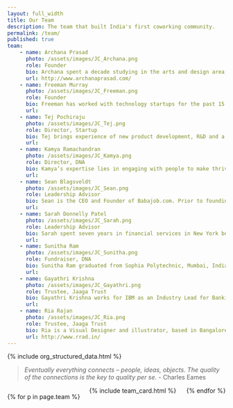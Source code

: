 ```yaml
---
layout: full_width
title: Our Team
description: The team that built India's first coworking community.
permalink: /team/
published: true
team:
    - name: Archana Prasad
      photo: /assets/images/JC_Archana.png
      role: Founder
      bio: Archana spent a decade studying in the arts and design area, and then worked as a Design Researcher at Microsoft Research India. She is a Fellow of the prestigious Clore Leadership Progam, UK as well as an Art Think South Asia Fellow. The Times of India selected her as a future cultural leader of Bangalore. Time Out featured her as a prime contributor to the city’s cultural landscape. Through Jaaga, Archana invests in the cultural economy of India.
      url: http://www.archanaprasad.com/
    - name: Freeman Murray
      photo: /assets/images/JC_Freeman.png
      role: Founder
      bio: Freeman has worked with technology startups for the past 15 years in India and the USA as an engineer, entrepreneur, angel and mentor. In the US, he worked with the first internet music startup while still in college, worked in the original Java group at Sun Microsystems, founded his own technology company and sold it two years later to Excite at Home. In India, Freeman has managed offshore development efforts and ran an incubation program at IIM Ahmedabad before moving over to Bangalore in 2009 to set up Jaaga.
      url:
    - name: Tej Pochiraju
      photo: /assets/images/JC_Tej.png
      role: Director, Startup
      bio: Tej brings experience of new product development, R&D and a curiosity for new technologies to Jaaga. He is helping build the Startup program by focusing on programming and partnerships. Building upon experience of working with over 100 companies in 20+ countries across the globe he now runs a lean wireless research and design studio, micrograce, from Jaaga.
      url:
    - name: Kamya Ramachandran
      photo: /assets/images/JC_Kamya.png
      role: Director, DNA
      bio: Kamya’s expertise lies in engaging with people to make thriving public spaces. She has a background in research, architecture and urban design with varied international experience in working intensely with communities to develop meaningful space-making strategies.She is currently a Built Environment Expert with the Design Council, London and an associate with Plan Projects, London.
      url:
    - name: Sean Blagsveldt
      photo: /assets/images/JC_Sean.png
      role: Leadership Advisor
      bio: Sean is the CEO and Founder of Babajob.com. Prior to founding Babajob, Sean spent 9 years at Microsoft, initially in the Office group in Redmond as a Program Manager, owning features such as Messenger integration, speech recognition and what was to later become the Vista sidebar. In 2002, Sean moved to the Windows Vista User Experience team, designing the Messenger experience in Vista and how the OS represents people. Finally, in fall 2004, Sean moved to Bangalore as the 3rd founding member of the Microsoft Research India (http://research.microsoft.com/india), heading the Program Management and Advanced Prototyping team. He was focusing on novel approaches to technology in emerging markets and new strategies in the mobile phone space. Prior to his years at Microsoft, Sean also worked at the White House with the Internet Policy czar, Ira Magaziner and in Boston with the Lotus Corporation (IBM). Sean holds dual bachelor degrees in Computer Science and Public Policy from Brown University (1998).
      url:
    - name: Sarah Donnelly Patel
      photo: /assets/images/JC_Sarah.png
      role: Leadership Advisor
      bio: Sarah spent seven years in financial services in New York before moving to Bangalore.  She is hard at work leading Jaaga toward our financial goals, leveraging her project management experience and financial know-how.
      url:
    - name: Sunitha Ram
      photo: /assets/images/JC_Sunitha.png
      role: Fundraiser, DNA
      bio: Sunitha Ram graduated from Sophia Polytechnic, Mumbai, India and proceeded to work with one of India’s leading television commercial production houses Genesis Films. With production and set experience in dozens of commercials Ram jumped ship to work in feature films working as first assistant director on films like American Daylight and Exitz. Ram went on to line produce the critically lauded Tare Zameen Par, and Dhobi Ghat selected for the Toronto International Film Festival 2010 as a Special Presentation. Ram is also the executive producer on Zindagi Na Milegi Dobara and Bali. Ram continues to saddle both ad films and features. She is our sage voice of reason at Jaaga.
      url:
    - name: Gayathri Krishna
      photo: /assets/images/JC_Gayathri.png
      role: Trustee, Jaaga Trust
      bio: Gayathri Krishna works for IBM as an Industry Lead for Banking and Financial Markets in Bangalore. She has a little over 20 years experience in the software industry, all of them in the Banking and Capital Marketsts sector. Gayathri was with i-flex solutions (now Oracle) for 17 years over which she played key roles in implementation, relationship management, testing and documentation of FLEXCUBE and MicroBanker, i-flex’s flagship Core Banking packages. She has extensive onsite experience of managing core banking transformations in several regions of the world including the Far East, Latin America, Africa and Europe. Her stint with Capco, as the head of India operations, saw her overseeing the growth of Capco’s offshore delivery capability and business for Product Integration of complex trading packages like Murex, Calypso and Openlink.
      url:
    - name: Ria Rajan
      photo: /assets/images/JC_Ria.png
      role: Trustee, Jaaga Trust
      bio: Ria is a Visual Designer and illustrator, based in Bangalore. She graduated from Srishti School of Art, Design and Technology in 2008. She has since, worked at an art investment firm, designed posters for various events and musicians and immersed herself in extensive design research, all while maintaining an independent practice as an illustrator and print designer. Ria writes for Designwala, a design innovation and social intervention blog, and has a keen interest in creative communities and lifestyles.
      url: http://www.rrad.in/
---
```


{% include org_structured_data.html %}

>_Eventually everything connects – people, ideas, objects. The quality of the connections is the key to quality per se._ - Charles Eames


<div class="columns is-multiline is-8">

{% for p in page.team %}

<div class="column is-4">
  {% include team_card.html %}
</div>
{% endfor %}
</div>
